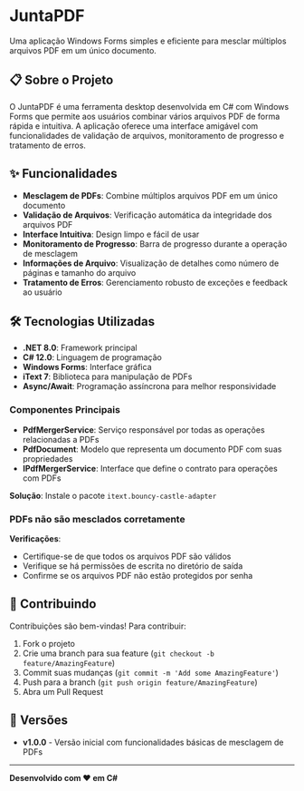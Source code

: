 # JuntaPDF

Uma aplicação Windows Forms simples e eficiente para mesclar múltiplos arquivos PDF em um único documento.

## 📋 Sobre o Projeto

O JuntaPDF é uma ferramenta desktop desenvolvida em C# com Windows Forms que permite aos usuários combinar vários arquivos PDF de forma rápida e intuitiva. A aplicação oferece uma interface amigável com funcionalidades de validação de arquivos, monitoramento de progresso e tratamento de erros.

## ✨ Funcionalidades

- **Mesclagem de PDFs**: Combine múltiplos arquivos PDF em um único documento
- **Validação de Arquivos**: Verificação automática da integridade dos arquivos PDF
- **Interface Intuitiva**: Design limpo e fácil de usar
- **Monitoramento de Progresso**: Barra de progresso durante a operação de mesclagem
- **Informações de Arquivo**: Visualização de detalhes como número de páginas e tamanho do arquivo
- **Tratamento de Erros**: Gerenciamento robusto de exceções e feedback ao usuário

## 🛠️ Tecnologias Utilizadas

- **.NET 8.0**: Framework principal
- **C# 12.0**: Linguagem de programação
- **Windows Forms**: Interface gráfica
- **iText 7**: Biblioteca para manipulação de PDFs
- **Async/Await**: Programação assíncrona para melhor responsividade

### Componentes Principais

- **PdfMergerService**: Serviço responsável por todas as operações relacionadas a PDFs
- **PdfDocument**: Modelo que representa um documento PDF com suas propriedades
- **IPdfMergerService**: Interface que define o contrato para operações com PDFs

**Solução**: Instale o pacote `itext.bouncy-castle-adapter`


### PDFs não são mesclados corretamente

**Verificações**:
- Certifique-se de que todos os arquivos PDF são válidos
- Verifique se há permissões de escrita no diretório de saída
- Confirme se os arquivos PDF não estão protegidos por senha

## 🤝 Contribuindo

Contribuições são bem-vindas! Para contribuir:

1. Fork o projeto
2. Crie uma branch para sua feature (`git checkout -b feature/AmazingFeature`)
3. Commit suas mudanças (`git commit -m 'Add some AmazingFeature'`)
4. Push para a branch (`git push origin feature/AmazingFeature`)
5. Abra um Pull Request

## 🔄 Versões

- **v1.0.0** - Versão inicial com funcionalidades básicas de mesclagem de PDFs

---

**Desenvolvido com ❤️ em C#**
